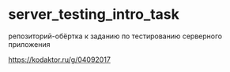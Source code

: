 # server_testing_intro_task
репозиторий-обёртка к заданию по тестированию серверного приложения

https://kodaktor.ru/g/04092017